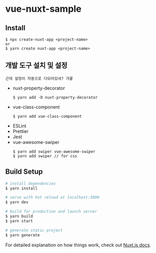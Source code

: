 # vue-nuxt-sample

## Install

```
$ npx create-nuxt-app <project-name>
or
$ yarn create nuxt-app <project-name>
```

## 개발 도구 설치 및 설정

`근데 설정이 자동으로 다되어있네? 갸꿀`

- nuxt-property-decorator
  ```
  $ yarn add -D nuxt-property-decorator
  ```
- vue-class-component
  ```
  $ yarn add vue-class-component
  ```
- ESLint
- Prettier
- Jest
- vue-awesome-swiper
  ```
  $ yarn add swiper vue-awesome-swiper
  $ yarn add swiper // for css
  ```

## Build Setup

```bash
# install dependencies
$ yarn install

# serve with hot reload at localhost:3000
$ yarn dev

# build for production and launch server
$ yarn build
$ yarn start

# generate static project
$ yarn generate
```

For detailed explanation on how things work, check out [Nuxt.js docs](https://nuxtjs.org).
